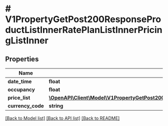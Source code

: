 # # V1PropertyGetPost200ResponseProductListInnerRatePlanListInnerPricingListInner

## Properties

Name | Type | Description | Notes
------------ | ------------- | ------------- | -------------
**date_time** | **float** |  | [optional]
**occupancy** | **float** |  | [optional]
**price_list** | [**\OpenAPI\Client\Model\V1PropertyGetPost200ResponseProductListInnerRatePlanListInnerPricingListInnerPriceList**](V1PropertyGetPost200ResponseProductListInnerRatePlanListInnerPricingListInnerPriceList.md) |  | [optional]
**currency_code** | **string** |  | [optional]

[[Back to Model list]](../../README.md#models) [[Back to API list]](../../README.md#endpoints) [[Back to README]](../../README.md)
